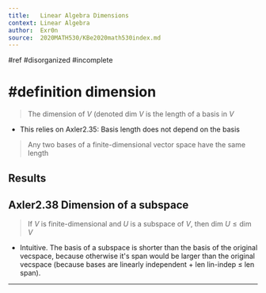 ```yaml
---
title:   Linear Algebra Dimensions
context: Linear Algebra
author:  Exr0n
source:  2020MATH530/KBe2020math530index.md
---
```


#ref
#disorganized #incomplete

# #definition dimension
> The dimension of $V$ (denoted $\text{dim }V$ is the length of a basis in $V$
- This relies on Axler2.35: Basis length does not depend on the basis
> Any two bases of a finite-dimensional vector space have the same length

## Results
## Axler2.38 Dimension of a subspace
> If $V$ is finite-dimensional and $U$ is a subspace of $V$, then $\text{dim }U \le \text{dim }V$
- Intuitive. The basis of a subspace is shorter than the basis of the original vecspace, because otherwise it's span would be larger than the original vecspace (because bases are linearly independent + len lin-indep $\le$ len span).

---
